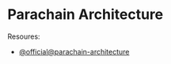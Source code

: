 
# Parachain Architecture

Resoures:

- [@official@parachain-architecture](https://wiki.polkadot.network/docs/learn-parachains)
